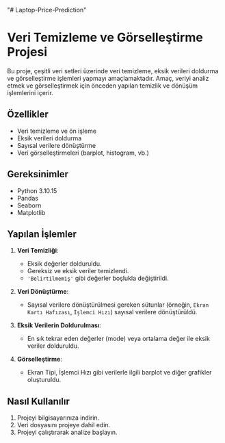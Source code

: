 "# Laptop-Price-Prediction" 

# Veri Temizleme ve Görselleştirme Projesi

Bu proje, çeşitli veri setleri üzerinde veri temizleme, eksik verileri doldurma ve görselleştirme işlemleri yapmayı amaçlamaktadır. Amaç, veriyi analiz etmek ve görselleştirmek için önceden yapılan temizlik ve dönüşüm işlemlerini içerir.

## Özellikler
- Veri temizleme ve ön işleme
- Eksik verileri doldurma
- Sayısal verilere dönüştürme
- Veri görselleştirmeleri (barplot, histogram, vb.)

## Gereksinimler

- Python 3.10.15
- Pandas
- Seaborn
- Matplotlib

## Yapılan İşlemler

1. **Veri Temizliği**:
   - Eksik değerler dolduruldu.
   - Gereksiz ve eksik veriler temizlendi.
   - `'Belirtilmemiş'` gibi değerler boşlukla değiştirildi.

2. **Veri Dönüştürme**:
   - Sayısal verilere dönüştürülmesi gereken sütunlar (örneğin, `Ekran Kartı Hafızası`, `İşlemci Hızı`) sayısal verilere dönüştürüldü.

3. **Eksik Verilerin Doldurulması**:
   - En sık tekrar eden değerler (mode) veya ortalama değer ile eksik veriler dolduruldu.

4. **Görselleştirme**:
   - Ekran Tipi, İşlemci Hızı gibi verilerle ilgili barplot ve diğer grafikler oluşturuldu.

## Nasıl Kullanılır

1. Projeyi bilgisayarınıza indirin.
2. Veri dosyasını projeye dahil edin.
3. Projeyi çalıştırarak analize başlayın.
   

